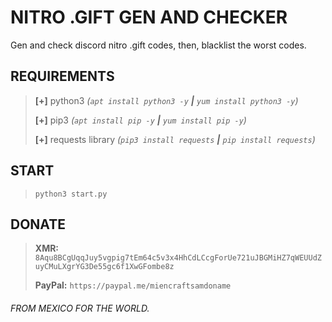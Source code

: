 # NITRO .GIFT GEN AND CHECKER
Gen and check discord nitro .gift codes, then, blacklist the worst codes.





## REQUIREMENTS
> **[+]** python3 *(`apt install python3 -y` **|** `yum install python3 -y`)*
>
> **[+]** pip3 *(`apt install pip -y` **|** `yum install pip -y`)*
> 
> **[+]** requests library *(`pip3 install requests` **|** `pip install requests`)*




## START
> ```python3 start.py```




## DONATE
> **XMR:** `8Aqu8BCgUqqJuy5vgpig7tEm64c5v3x4HhCdLCcgForUe721uJBGMiHZ7qWEUUdZuyCMuLXgrYG3De55gc6f1XwGFombe8z`
> 
> **PayPal:** `https://paypal.me/miencraftsamdoname`





###### FROM MEXICO FOR THE WORLD.
